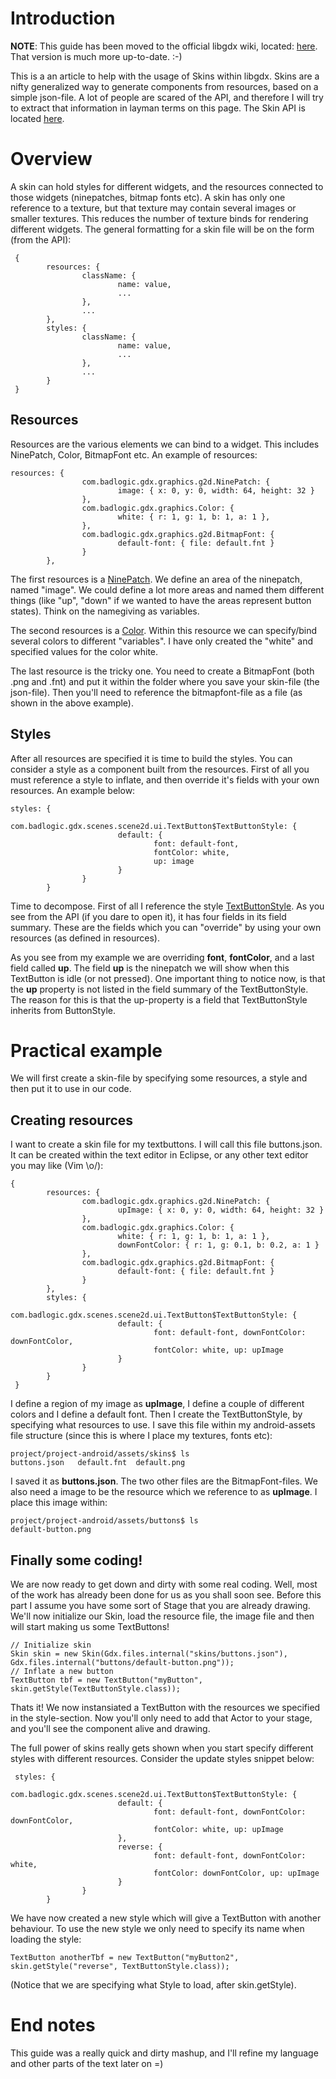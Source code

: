 # Introduction #

**NOTE**: This guide has been moved to the official libgdx wiki, located: [here](http://code.google.com/p/libgdx/wiki/GraphicsSkin). That version is much more up-to-date. :-)

This is a an article to help with the usage of Skins within libgdx. Skins are a nifty generalized way to generate components from resources, based on a simple json-file. A lot of people are scared of the API, and therefore I will try to extract that information in layman terms on this page. The Skin API is located [here](http://code.google.com/p/libgdx/wiki/GraphicsSkin).


# Overview #
A skin can hold styles for different widgets, and the resources connected to those widgets (ninepatches, bitmap fonts etc). A skin has only one reference to a texture, but that texture may contain several images or smaller textures. This reduces the number of texture binds for rendering different widgets. The general formatting for a skin file will be on the form (from the API):
```
 {
        resources: {
                className: {
                        name: value,
                        ...
                },
                ...
        },
        styles: {
                className: {
                        name: value,
                        ...
                },
                ...
        }
 }
```

## Resources ##
Resources are the various elements we can bind to a widget. This includes NinePatch, Color, BitmapFont etc. An example of resources:
```
resources: {
                com.badlogic.gdx.graphics.g2d.NinePatch: {
                        image: { x: 0, y: 0, width: 64, height: 32 }
                },
                com.badlogic.gdx.graphics.Color: {
                        white: { r: 1, g: 1, b: 1, a: 1 },
                },
                com.badlogic.gdx.graphics.g2d.BitmapFont: {
                        default-font: { file: default.fnt }
                }
        },
```
The first resources is a [NinePatch](http://libgdx.l33tlabs.org/docs/api/com/badlogic/gdx/graphics/g2d/NinePatch.html). We define an area of the ninepatch, named "image". We could define a lot more areas and named them different things (like "up", "down" if we wanted to have the areas represent button states). Think on the namegiving as variables.

The second resources is a [Color](http://libgdx.l33tlabs.org/docs/api/com/badlogic/gdx/graphics/Color.html). Within this resource we can specify/bind several colors to different "variables". I have only created the "white" and specified values for the color white.

The last resource is the tricky one. You need to create a BitmapFont (both .png and .fnt) and put it within the folder where you save your skin-file (the json-file). Then you'll need to reference the bitmapfont-file as a file (as shown in the above example).

## Styles ##
After all resources are specified it is time to build the styles. You can consider a style as a component built from the resources. First of all you must reference a style to inflate, and then override it's fields with your own resources. An example below:
```
styles: {
                com.badlogic.gdx.scenes.scene2d.ui.TextButton$TextButtonStyle: {
                        default: {
                                font: default-font, 
                                fontColor: white, 
                                up: image
                        }
                }
        }
```
Time to decompose. First of all I reference the style [TextButtonStyle](http://libgdx.l33tlabs.org/docs/api/com/badlogic/gdx/scenes/scene2d/ui/TextButton.TextButtonStyle.html). As you see from the API (if you dare to open it), it has four fields in its field summary. These are the fields which you can "override" by using your own resources (as defined in resources).

As you see from my example we are overriding **font**, **fontColor**, and a last field called **up**. The field **up** is the ninepatch we will show when this TextButton is idle (or not pressed). One important thing to notice now, is that the **up** property is not listed in the field summary of the TextButtonStyle. The reason for this is that the up-property is a field that TextButtonStyle inherits from ButtonStyle.

# Practical example #
We will first create a skin-file by specifying some resources, a style and then put it to use in our code.
## Creating resources ##
I want to create a skin file for my textbuttons. I will call this file buttons.json. It can be created within the text editor in Eclipse, or any other text editor you may like (Vim \o/):
```
{
        resources: {
                com.badlogic.gdx.graphics.g2d.NinePatch: {
                        upImage: { x: 0, y: 0, width: 64, height: 32 }
                },
                com.badlogic.gdx.graphics.Color: {
                        white: { r: 1, g: 1, b: 1, a: 1 },
                        downFontColor: { r: 1, g: 0.1, b: 0.2, a: 1 }
                },
                com.badlogic.gdx.graphics.g2d.BitmapFont: {
                        default-font: { file: default.fnt }
                }
        },
        styles: {
                com.badlogic.gdx.scenes.scene2d.ui.TextButton$TextButtonStyle: {
                        default: {
                                font: default-font, downFontColor: downFontColor,
                                fontColor: white, up: upImage
                        }
                }
        }
 }
```
I define a region of my image as **upImage**, I define a couple of different colors and I define a default font. Then I create the TextButtonStyle, by specifying what resources to use. I save this file within my android-assets file structure (since this is where I place my textures, fonts etc):
```
project/project-android/assets/skins$ ls
buttons.json   default.fnt  default.png
```
I saved it as **buttons.json**. The two other files are the BitmapFont-files. We also need a image to be the resource which we reference to as **upImage**. I place this image within:
```
project/project-android/assets/buttons$ ls
default-button.png
```

## Finally some coding! ##
We are now ready to get down and dirty with some real coding. Well, most of the work has already been done for us as you shall soon see. Before this part I assume you have some sort of Stage that you are already drawing. We'll now initialize our Skin, load the resource file, the image file and then will start making us some TextButtons!
```
// Initialize skin
Skin skin = new Skin(Gdx.files.internal("skins/buttons.json"), Gdx.files.internal("buttons/default-button.png"));
// Inflate a new button
TextButton tbf = new TextButton("myButton", skin.getStyle(TextButtonStyle.class));
```

Thats it! We now instansiated a TextButton with the resources we specified in the style-section. Now you'll only need to add that Actor to your stage, and you'll see the component alive and drawing.

The full power of skins really gets shown when you start specify different styles with different resources. Consider the update styles snippet below:
```
 styles: {
                com.badlogic.gdx.scenes.scene2d.ui.TextButton$TextButtonStyle: {
                        default: {
                                font: default-font, downFontColor: downFontColor,
                                fontColor: white, up: upImage
                        },
                        reverse: {
                                font: default-font, downFontColor: white,
                                fontColor: downFontColor, up: upImage
                        }
                }
        }
```

We have now created a new style which will give a TextButton with another behaviour. To use the new style we only need to specify its name when loading the style:
```
TextButton anotherTbf = new TextButton("myButton2", skin.getStyle("reverse", TextButtonStyle.class));
```
(Notice that we are specifying what Style to load, after skin.getStyle).

# End notes #
This guide was a really quick and dirty mashup, and I'll refine my language and other parts of the text later on =)